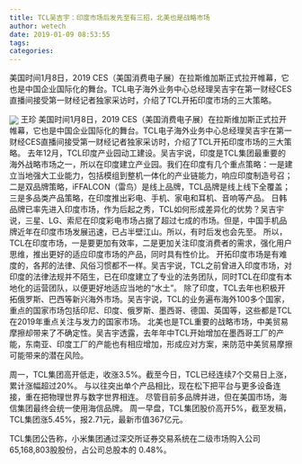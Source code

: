```yaml
---
title: TCL吴吉宇：印度市场后发先至有三招，北美也是战略市场
author: wetech
date: 2019-01-09 08:53:55
tags: 
categories: 
---
```

美国时间1月8日，2019 CES（美国消费电子展）在拉斯维加斯正式拉开帷幕，它也是中国企业国际化的舞台。TCL电子海外业务中心总经理吴吉宇在第一财经CES直播间接受第一财经记者独家采访时，介绍了TCL开拓印度市场的三大策略。
<!-- more -->
<img align="center" border="0" src="https://imgcdn.yicai.com/uppics/images/2019/01/1b83b334fb01d53b14d3a35cad7caf43.jpg" />
王珍
美国时间1月8日，2019 CES（美国消费电子展）在拉斯维加斯正式拉开帷幕，它也是中国企业国际化的舞台。TCL电子海外业务中心总经理吴吉宇在第一财经CES直播间接受第一财经记者独家采访时，介绍了TCL开拓印度市场的三大策略。
去年12月，TCL印度产业园动工建设。吴吉宇说，印度是TCL集团最重要的海外战略市场之一，所以在印度建立产业园。我们在印度有几个重点策略：一是建立当地强大工业能力，包括模组到整机一体化的产业链能力，响应印度制造号召；二是双品牌策略，iFFALCON（雷鸟）是线上品牌，TCL品牌是线上线下全覆盖；三是多品类产品策略，在印度推出彩电、手机、家电和耳机、音响等产品。
日韩品牌已率先进入印度市场，作为后起之秀，TCL如何形成差异化的优势？吴吉宇说，三星、LG、索尼在印度彩电市场占据了超过七成的市场。但是，中国手机品牌近年在印度市场发展迅速，已占半壁江山。所以，有时后发也会先至。
所以，TCL在印度市场，一是要更加有效率，二是更加关注印度消费者的需求，强化用户思维，推出更好的适应印度市场的产品，同时具有性价比。
开拓印度市场是有难度的，各邦的法律、风俗习惯都不一样。吴吉宇说，TCL之前曾进入印度市场，对印度的法律法规并不陌生，已在印度建立了专业的法务团队，同时TCL在印度有本地化的运营团队，以便更好地适应当地的“水土”。
除了印度，TCL去年也积极开拓俄罗斯、巴西等新兴海外市场。吴吉宇说，TCL的业务遍布海外100多个国家，重点的国家市场包括印尼、印度、俄罗斯、墨西哥、德国、英国等，这些都是TCL在2019年重点关注与发力的国家市场。
北美也是TCL重要的战略市场，中美贸易摩擦却带来了不确定性。吴吉宇透露，去年年中TCL开始增加在墨西哥工厂的产能，东南亚、印度工厂的产能也有相应增加，形成应对方案，来防范中美贸易摩擦可能带来的潜在风险。
 
 
周一，TCL集团高开低走，收涨3.5%。截至今日，TCL已经连续7个交易日上涨，累计涨幅超过20%。
与以往突出单个产品相比，现在松下把平台与更多设备连接，重在把物理世界与数字世界相连。
尽管目前多品牌并进，但在美国市场，海信集团最终会统一使用海信品牌。
周一早盘，TCL集团股价高开5%，截至发稿，TCL集团涨5.45%，报2.71元，最新市值367亿元。
TCL集团公告称，小米集团通过深交所证券交易系统在二级市场购入公司65,168,803股股份，占公司总股本的 0.48%。
